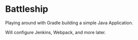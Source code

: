 # Battleship

Playing around with Gradle building a simple Java Application.

Will configure Jenkins, Webpack, and more later.
